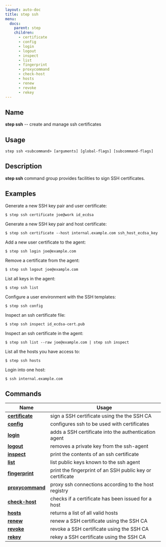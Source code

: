 ```yaml
---
layout: auto-doc
title: step ssh
menu:
  docs:
    parent: step
    children:
      - certificate
      - config
      - login
      - logout
      - inspect
      - list
      - fingerprint
      - proxycommand
      - check-host
      - hosts
      - renew
      - revoke
      - rekey
---
```


## Name
**step ssh** -- create and manage ssh certificates

## Usage

```raw
step ssh <subcommand> [arguments] [global-flags] [subcommand-flags]
```

## Description

**step ssh** command group provides facilities to sign SSH certificates.

## Examples

Generate a new SSH key pair and user certificate:
```shell
$ step ssh certificate joe@work id_ecdsa
```

Generate a new SSH key pair and host certificate:
```shell
$ step ssh certificate --host internal.example.com ssh_host_ecdsa_key
```

Add a new user certificate to the agent:
```shell
$ step ssh login joe@example.com
```

Remove a certificate from the agent:
```shell
$ step ssh logout joe@example.com
```

List all keys in the agent:
```shell
$ step ssh list
```

Configure a user environment with the SSH templates:
```shell
$ step ssh config
```

Inspect an ssh certificate file:
```shell
$ step ssh inspect id_ecdsa-cert.pub
```

Inspect an ssh certificate in the agent:
```shell
$ step ssh list --raw joe@example.com | step ssh inspect
```

List all the hosts you have access to:
```shell
$ step ssh hosts
```

Login into one host:
```shell
$ ssh internal.example.com
```

## Commands


| Name | Usage |
|---|---|
| **[certificate](certificate/)** | sign a SSH certificate using the the SSH CA |
| **[config](config/)** | configures ssh to be used with certificates |
| **[login](login/)** | adds a SSH certificate into the authentication agent |
| **[logout](logout/)** | removes a private key from the ssh-agent |
| **[inspect](inspect/)** | print the contents of an ssh certificate |
| **[list](list/)** | list public keys known to the ssh agent |
| **[fingerprint](fingerprint/)** | print the fingerprint of an SSH public key or certificate |
| **[proxycommand](proxycommand/)** | proxy ssh connections according to the host registry |
| **[check-host](check-host/)** | checks if a certificate has been issued for a host |
| **[hosts](hosts/)** | returns a list of all valid hosts |
| **[renew](renew/)** | renew a SSH certificate using the SSH CA |
| **[revoke](revoke/)** | revoke a SSH certificate using the SSH CA |
| **[rekey](rekey/)** | rekey a SSH certificate using the SSH CA |

